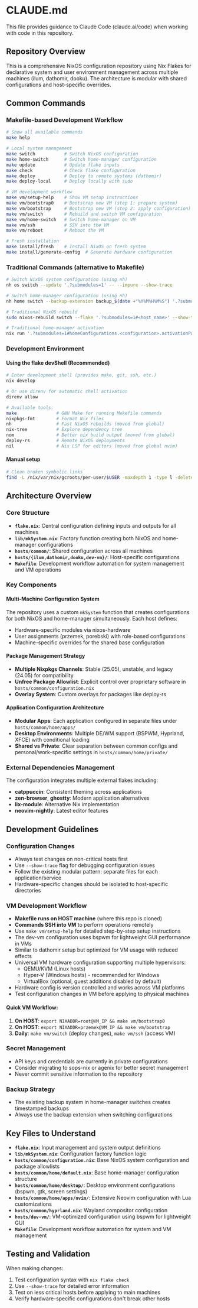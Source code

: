 # CLAUDE.md

This file provides guidance to Claude Code (claude.ai/code) when working with code in this repository.

## Repository Overview

This is a comprehensive NixOS configuration repository using Nix Flakes for declarative system and user environment management across multiple machines (ilum, dathomir, dooku). The architecture is modular with shared configurations and host-specific overrides.

## Common Commands

### Makefile-based Development Workflow
```bash
# Show all available commands
make help

# Local system management
make switch           # Switch NixOS configuration
make home-switch      # Switch home-manager configuration
make update           # Update flake inputs
make check            # Check flake configuration
make deploy           # Deploy to remote systems (dathomir)
make deploy-local     # Deploy locally with sudo

# VM development workflow
make vm/setup-help    # Show VM setup instructions
make vm/bootstrap0    # Bootstrap new VM (step 1: prepare system)
make vm/bootstrap     # Bootstrap new VM (step 2: apply configuration)
make vm/switch        # Rebuild and switch VM configuration
make vm/home-switch   # Switch home-manager on VM
make vm/ssh           # SSH into the VM
make vm/reboot        # Reboot the VM

# Fresh installation
make install/fresh    # Install NixOS on fresh system
make install/generate-config  # Generate hardware configuration
```

### Traditional Commands (alternative to Makefile)
```bash
# Switch NixOS system configuration (using nh)
nh os switch --update '.?submodules=1' -- --impure --show-trace

# Switch home-manager configuration (using nh)
nh home switch --backup-extension backup_$(date +"%Y%M%H%M%S") '.?submodules=1' -- --show-trace --impure

# Traditional NixOS rebuild
sudo nixos-rebuild switch --flake '.?submodules=1#<host_name>' --show-trace --impure

# Traditional home-manager activation
nix run '.?submodules=1#homeConfigurations.<configuration>.activationPackage' --show-trace --impure -- switch
```

### Development Environment

#### Using the flake devShell (Recommended)
```bash
# Enter development shell (provides make, git, ssh, etc.)
nix develop

# Or use direnv for automatic shell activation
direnv allow

# Available tools:
make               # GNU Make for running Makefile commands
nixpkgs-fmt        # Format Nix files
nh                 # Fast NixOS rebuilds (moved from global)
nix-tree           # Explore dependency tree
nom                # Better nix build output (moved from global)
deploy-rs          # Remote NixOS deployments
nil                # Nix LSP for editors (moved from global nvim)
```

#### Manual setup
```bash
# Clean broken symbolic links
find -L /nix/var/nix/gcroots/per-user/$USER -maxdepth 1 -type l -delete
```

## Architecture Overview

### Core Structure
- **`flake.nix`**: Central configuration defining inputs and outputs for all machines
- **`lib/mkSystem.nix`**: Factory function creating both NixOS and home-manager configurations
- **`hosts/common/`**: Shared configuration across all machines
- **`hosts/{ilum,dathomir,dooku,dev-vm}/`**: Host-specific configurations
- **`Makefile`**: Development workflow automation for system management and VM operations

### Key Components

#### Multi-Machine Configuration System
The repository uses a custom `mkSystem` function that creates configurations for both NixOS and home-manager simultaneously. Each host defines:
- Hardware-specific modules via nixos-hardware
- User assignments (przemek, porebski) with role-based configurations
- Machine-specific overrides for the shared base configuration

#### Package Management Strategy
- **Multiple Nixpkgs Channels**: Stable (25.05), unstable, and legacy (24.05) for compatibility
- **Unfree Package Allowlist**: Explicit control over proprietary software in `hosts/common/configuration.nix`
- **Overlay System**: Custom overlays for packages like deploy-rs

#### Application Configuration Architecture
- **Modular Apps**: Each application configured in separate files under `hosts/common/home/apps/`
- **Desktop Environments**: Multiple DE/WM support (BSPWM, Hyprland, XFCE) with conditional loading
- **Shared vs Private**: Clear separation between common configs and personal/work-specific settings in `hosts/common/home/private/`

### External Dependencies Management
The configuration integrates multiple external flakes including:
- **catppuccin**: Consistent theming across applications
- **zen-browser**, **ghostty**: Modern application alternatives
- **lix-module**: Alternative Nix implementation
- **neovim-nightly**: Latest editor features

## Development Guidelines

### Configuration Changes
- Always test changes on non-critical hosts first
- Use `--show-trace` flag for debugging configuration issues
- Follow the existing modular pattern: separate files for each application/service
- Hardware-specific changes should be isolated to host-specific directories

### VM Development Workflow
- **Makefile runs on HOST machine** (where this repo is cloned)
- **Commands SSH into VM** to perform operations remotely
- Use `make vm/setup-help` for detailed step-by-step setup instructions
- The dev-vm configuration uses bspwm for lightweight GUI performance in VMs
- Similar to dathomir setup but optimized for VM usage with reduced effects
- Universal VM hardware configuration supporting multiple hypervisors:
  - QEMU/KVM (Linux hosts)
  - Hyper-V (Windows hosts) - recommended for Windows
  - VirtualBox (optional, guest additions disabled by default)
- Hardware config is version controlled and works across VM platforms
- Test configuration changes in VM before applying to physical machines

#### Quick VM Workflow:
1. **On HOST**: `export NIXADDR=root@VM_IP && make vm/bootstrap0`
2. **On HOST**: `export NIXADDR=przemek@VM_IP && make vm/bootstrap`
3. **Daily**: `make vm/switch` (deploy changes), `make vm/ssh` (access VM)

### Secret Management
- API keys and credentials are currently in private configurations
- Consider migrating to sops-nix or agenix for better secret management
- Never commit sensitive information to the repository

### Backup Strategy
- The existing backup system in home-manager switches creates timestamped backups
- Always use the backup extension when switching configurations

## Key Files to Understand

- **`flake.nix`**: Input management and system output definitions
- **`lib/mkSystem.nix`**: Configuration factory function logic
- **`hosts/common/configuration.nix`**: Base NixOS system configuration and package allowlists
- **`hosts/common/home/default.nix`**: Base home-manager configuration structure
- **`hosts/common/home/desktop/`**: Desktop environment configurations (bspwm, gtk, screen settings)
- **`hosts/common/home/apps/nvim/`**: Extensive Neovim configuration with Lua customizations
- **`hosts/common/hyprland.nix`**: Wayland compositor configuration
- **`hosts/dev-vm/`**: VM-optimized configuration using bspwm for lightweight GUI
- **`Makefile`**: Development workflow automation for system and VM management

## Testing and Validation

When making changes:
1. Test configuration syntax with `nix flake check`
2. Use `--show-trace` for detailed error information
3. Test on less critical hosts before applying to main machines
4. Verify hardware-specific configurations don't break other hosts
